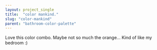 ```yaml
---
layout: project_single
title:  "color mankind."
slug: "color-mankind"
parent: "bathroom-color-palette"
---
```

Love this color combo.  Maybe not so much the orange...  Kind of like my bedroom :)
